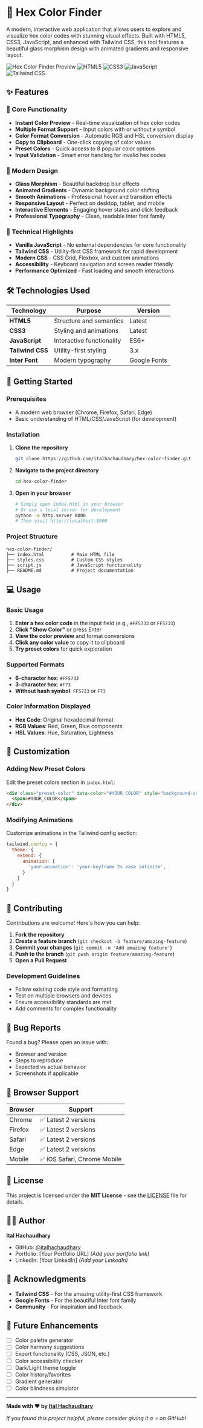 # 🎨 Hex Color Finder

A modern, interactive web application that allows users to explore and visualize hex color codes with stunning visual effects. Built with HTML5, CSS3, JavaScript, and enhanced with Tailwind CSS, this tool features a beautiful glass morphism design with animated gradients and responsive layout.

![Hex Color Finder Preview](https://img.shields.io/badge/Status-Live-brightgreen) ![HTML5](https://img.shields.io/badge/HTML5-E34F26?logo=html5&logoColor=white) ![CSS3](https://img.shields.io/badge/CSS3-1572B6?logo=css3&logoColor=white) ![JavaScript](https://img.shields.io/badge/JavaScript-F7DF1E?logo=javascript&logoColor=black) ![Tailwind CSS](https://img.shields.io/badge/Tailwind_CSS-38B2AC?logo=tailwind-css&logoColor=white)

## ✨ Features

### 🎯 Core Functionality
- **Instant Color Preview** - Real-time visualization of hex color codes
- **Multiple Format Support** - Input colors with or without `#` symbol
- **Color Format Conversion** - Automatic RGB and HSL conversion display
- **Copy to Clipboard** - One-click copying of color values
- **Preset Colors** - Quick access to 8 popular color options
- **Input Validation** - Smart error handling for invalid hex codes

### 🎨 Modern Design
- **Glass Morphism** - Beautiful backdrop blur effects
- **Animated Gradients** - Dynamic background color shifting
- **Smooth Animations** - Professional hover and transition effects
- **Responsive Layout** - Perfect on desktop, tablet, and mobile
- **Interactive Elements** - Engaging hover states and click feedback
- **Professional Typography** - Clean, readable Inter font family

### 🚀 Technical Highlights
- **Vanilla JavaScript** - No external dependencies for core functionality
- **Tailwind CSS** - Utility-first CSS framework for rapid development
- **Modern CSS** - CSS Grid, Flexbox, and custom animations
- **Accessibility** - Keyboard navigation and screen reader friendly
- **Performance Optimized** - Fast loading and smooth interactions

## 🛠️ Technologies Used

| Technology | Purpose | Version |
|------------|---------|---------|
| **HTML5** | Structure and semantics | Latest |
| **CSS3** | Styling and animations | Latest |
| **JavaScript** | Interactive functionality | ES6+ |
| **Tailwind CSS** | Utility-first styling | 3.x |
| **Inter Font** | Modern typography | Google Fonts |

## 🚀 Getting Started

### Prerequisites
- A modern web browser (Chrome, Firefox, Safari, Edge)
- Basic understanding of HTML/CSS/JavaScript (for development)

### Installation

1. **Clone the repository**
   ```bash
   git clone https://github.com/italhachaudhary/hex-color-finder.git
   ```

2. **Navigate to the project directory**
   ```bash
   cd hex-color-finder
   ```

3. **Open in your browser**
   ```bash
   # Simply open index.html in your browser
   # Or use a local server for development
   python -m http.server 8000
   # Then visit http://localhost:8000
   ```

### Project Structure
```
hex-color-finder/
├── index.html          # Main HTML file
├── styles.css          # Custom CSS styles
├── script.js           # JavaScript functionality
├── README.md           # Project documentation

```

## 💻 Usage

### Basic Usage
1. **Enter a hex color code** in the input field (e.g., `#FF5733` or `FF5733`)
2. **Click "Show Color"** or press Enter
3. **View the color preview** and format conversions
4. **Click any color value** to copy it to clipboard
5. **Try preset colors** for quick exploration

### Supported Formats
- **6-character hex**: `#FF5733`
- **3-character hex**: `#F73`
- **Without hash symbol**: `FF5733` or `F73`

### Color Information Displayed
- **Hex Code**: Original hexadecimal format
- **RGB Values**: Red, Green, Blue components
- **HSL Values**: Hue, Saturation, Lightness

## 🎨 Customization

### Adding New Preset Colors
Edit the preset colors section in `index.html`:
```html
<div class="preset-color" data-color="#YOUR_COLOR" style="background-color: #YOUR_COLOR">
  <span>#YOUR_COLOR</span>
</div>
```

### Modifying Animations
Customize animations in the Tailwind config section:
```javascript
tailwind.config = {
  theme: {
    extend: {
      animation: {
        'your-animation': 'your-keyframe 2s ease infinite',
      }
    }
  }
}
```

## 🤝 Contributing

Contributions are welcome! Here's how you can help:

1. **Fork the repository**
2. **Create a feature branch** (`git checkout -b feature/amazing-feature`)
3. **Commit your changes** (`git commit -m 'Add amazing feature'`)
4. **Push to the branch** (`git push origin feature/amazing-feature`)
5. **Open a Pull Request**

### Development Guidelines
- Follow existing code style and formatting
- Test on multiple browsers and devices
- Ensure accessibility standards are met
- Add comments for complex functionality

## 🐛 Bug Reports

Found a bug? Please open an issue with:
- Browser and version
- Steps to reproduce
- Expected vs actual behavior
- Screenshots if applicable

## 📱 Browser Support

| Browser | Support |
|---------|---------|
| Chrome | ✅ Latest 2 versions |
| Firefox | ✅ Latest 2 versions |
| Safari | ✅ Latest 2 versions |
| Edge | ✅ Latest 2 versions |
| Mobile | ✅ iOS Safari, Chrome Mobile |

## 📄 License

This project is licensed under the **MIT License** - see the [LICENSE](LICENSE) file for details.

## 👨‍💻 Author

**Ital Hachaudhary**
- GitHub: [@italhachaudhary](https://github.com/italhachaudhary)
- Portfolio: [Your Portfolio URL] *(Add your portfolio link)*
- LinkedIn: [Your LinkedIn] *(Add your LinkedIn)*

## 🙏 Acknowledgments

- **Tailwind CSS** - For the amazing utility-first CSS framework
- **Google Fonts** - For the beautiful Inter font family
- **Community** - For inspiration and feedback

## 🔮 Future Enhancements

- [ ] Color palette generator
- [ ] Color harmony suggestions
- [ ] Export functionality (CSS, JSON, etc.)
- [ ] Color accessibility checker
- [ ] Dark/Light theme toggle
- [ ] Color history/favorites
- [ ] Gradient generator
- [ ] Color blindness simulator

---

**Made with ❤️ by [Ital Hachaudhary](https://github.com/italhachaudhary)**

*If you found this project helpful, please consider giving it a ⭐ on GitHub!*


